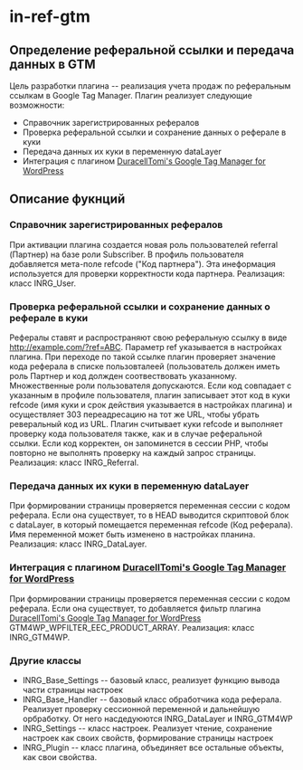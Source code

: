 # in-ref-gtm
## Определение реферальной ссылки и передача данных в GTM

Цель разработки плагина -- реализация учета продаж по реферальным ссылкам в Google Tag Manager. Плагин реализует следующие возможности:
* Справочник зарегистрированных рефералов
* Проверка реферальной ссылки и сохранение данных о реферале в куки
* Передача данных их куки в переменную dataLayer
* Интеграция с плагином [DuracellTomi's Google Tag Manager for WordPress](https://ru.wordpress.org/plugins/duracelltomi-google-tag-manager/)

## Описание фукнций
### Справочник зарегистрированных рефералов
При активации плагина создается новая роль пользователей referral (Партнер) на базе роли Subscriber. В профиль пользователя добавляется мета-поле refcode ("Код партнера"). Эта инеформация используется для проверки корректности кода партнера.
Реализация: класс INRG_User.

### Проверка реферальной ссылки и сохранение данных о реферале в куки
Рефералы ставят и распространяют свою реферальную ссылку в виде http://example.com/?ref=ABC. Параметр ref указывается в настройках плагина.
При переходе по такой ссылке плагин проверяет значение кода реферала в списке пользовталеей (пользователь должен иметь роль Партнер и код должден соотвествовать указанному. Множественные роли пользователя допускаются. 
Если код совпадает с указанным в профиле пользователя, плагин записывает этот код в куки refcode (имя куки и срок действия указывается в настройках плагина) и осуществляет 303 переадресацию на тот же URL, чтобы убрать реверальный код из URL.
Плагин считывает куки refcode и выполняет проверку кода пользователя также, как и в случае реферальной ссылки. 
Если код корректен, он запоминется в сессии PHP, чтобы повторно не выполнять проверку на каждый запрос страницы.  
Реализация: класс INRG_Referral.

### Передача данных их куки в переменную dataLayer
При формировании страницы проверяется переменная сессии с кодом реферала. Если она существует, то в HEAD выводится скриптовой блок с dataLayer, в который помещается переменная refcode (Код реферала). Имя переменной может быть изменено в настройках планина. 
Реализация: класс INRG_DataLayer.

### Интеграция с плагином [DuracellTomi's Google Tag Manager for WordPress](https://ru.wordpress.org/plugins/duracelltomi-google-tag-manager/)
При формировании страницы проверяется переменная сессии с кодом реферала. Если она существует, то добавляется фильтр плагина [DuracellTomi's Google Tag Manager for WordPress](https://ru.wordpress.org/plugins/duracelltomi-google-tag-manager) GTM4WP_WPFILTER_EEC_PRODUCT_ARRAY. 
Реализация: класс INRG_GTM4WP.

### Другие классы
* INRG_Base_Settings -- базовый класс, реализует функцию вывода части страницы настроек
* INRG_Base_Handler -- базовый класс обработчика кода реферала. Реализует проверку сессионной переменной и дальнейшую орбработку. От него насдедуюются INRG_DataLayer и INRG_GTM4WP
* INRG_Settings -- класс настроек. Реализует чтение, сохранение настроек как своих свойств, формирование страницы настроек
* INRG_Plugin -- класс плагина, объединяет все остальные объекты, как свои свойства.

